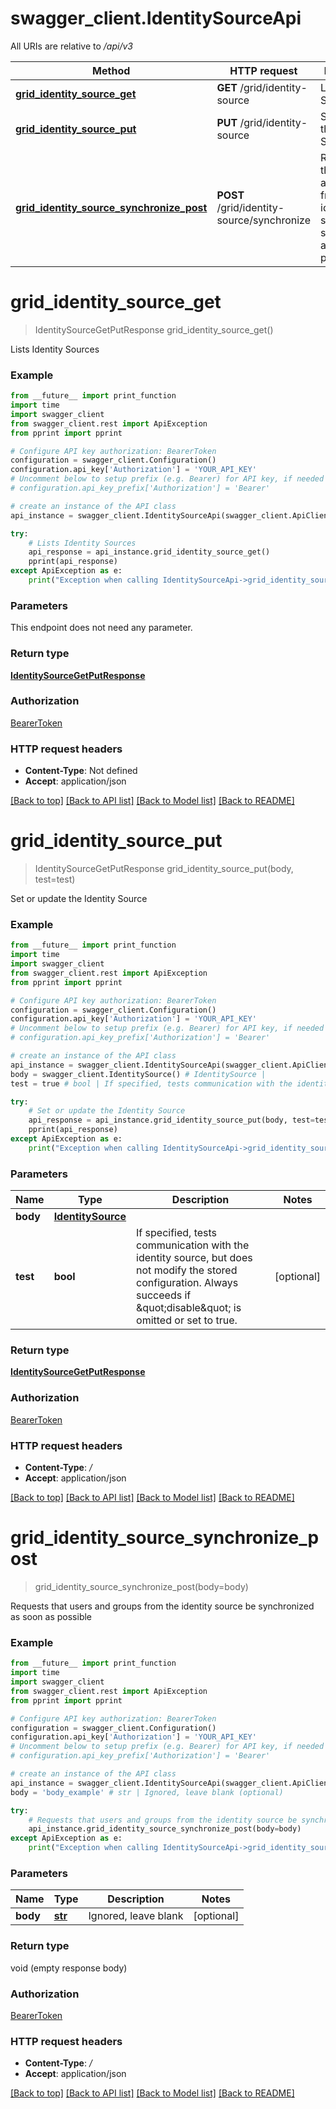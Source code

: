 # swagger_client.IdentitySourceApi

All URIs are relative to */api/v3*

Method | HTTP request | Description
------------- | ------------- | -------------
[**grid_identity_source_get**](IdentitySourceApi.md#grid_identity_source_get) | **GET** /grid/identity-source | Lists Identity Sources
[**grid_identity_source_put**](IdentitySourceApi.md#grid_identity_source_put) | **PUT** /grid/identity-source | Set or update the Identity Source
[**grid_identity_source_synchronize_post**](IdentitySourceApi.md#grid_identity_source_synchronize_post) | **POST** /grid/identity-source/synchronize | Requests that users and groups from the identity source be synchronized as soon as possible

# **grid_identity_source_get**
> IdentitySourceGetPutResponse grid_identity_source_get()

Lists Identity Sources

### Example
```python
from __future__ import print_function
import time
import swagger_client
from swagger_client.rest import ApiException
from pprint import pprint

# Configure API key authorization: BearerToken
configuration = swagger_client.Configuration()
configuration.api_key['Authorization'] = 'YOUR_API_KEY'
# Uncomment below to setup prefix (e.g. Bearer) for API key, if needed
# configuration.api_key_prefix['Authorization'] = 'Bearer'

# create an instance of the API class
api_instance = swagger_client.IdentitySourceApi(swagger_client.ApiClient(configuration))

try:
    # Lists Identity Sources
    api_response = api_instance.grid_identity_source_get()
    pprint(api_response)
except ApiException as e:
    print("Exception when calling IdentitySourceApi->grid_identity_source_get: %s\n" % e)
```

### Parameters
This endpoint does not need any parameter.

### Return type

[**IdentitySourceGetPutResponse**](IdentitySourceGetPutResponse.md)

### Authorization

[BearerToken](../README.md#BearerToken)

### HTTP request headers

 - **Content-Type**: Not defined
 - **Accept**: application/json

[[Back to top]](#) [[Back to API list]](../README.md#documentation-for-api-endpoints) [[Back to Model list]](../README.md#documentation-for-models) [[Back to README]](../README.md)

# **grid_identity_source_put**
> IdentitySourceGetPutResponse grid_identity_source_put(body, test=test)

Set or update the Identity Source

### Example
```python
from __future__ import print_function
import time
import swagger_client
from swagger_client.rest import ApiException
from pprint import pprint

# Configure API key authorization: BearerToken
configuration = swagger_client.Configuration()
configuration.api_key['Authorization'] = 'YOUR_API_KEY'
# Uncomment below to setup prefix (e.g. Bearer) for API key, if needed
# configuration.api_key_prefix['Authorization'] = 'Bearer'

# create an instance of the API class
api_instance = swagger_client.IdentitySourceApi(swagger_client.ApiClient(configuration))
body = swagger_client.IdentitySource() # IdentitySource | 
test = true # bool | If specified, tests communication with the identity source, but does not modify the stored configuration. Always succeeds if \"disable\" is omitted or set to true.  (optional)

try:
    # Set or update the Identity Source
    api_response = api_instance.grid_identity_source_put(body, test=test)
    pprint(api_response)
except ApiException as e:
    print("Exception when calling IdentitySourceApi->grid_identity_source_put: %s\n" % e)
```

### Parameters

Name | Type | Description  | Notes
------------- | ------------- | ------------- | -------------
 **body** | [**IdentitySource**](IdentitySource.md)|  | 
 **test** | **bool**| If specified, tests communication with the identity source, but does not modify the stored configuration. Always succeeds if \&quot;disable\&quot; is omitted or set to true.  | [optional] 

### Return type

[**IdentitySourceGetPutResponse**](IdentitySourceGetPutResponse.md)

### Authorization

[BearerToken](../README.md#BearerToken)

### HTTP request headers

 - **Content-Type**: */*
 - **Accept**: application/json

[[Back to top]](#) [[Back to API list]](../README.md#documentation-for-api-endpoints) [[Back to Model list]](../README.md#documentation-for-models) [[Back to README]](../README.md)

# **grid_identity_source_synchronize_post**
> grid_identity_source_synchronize_post(body=body)

Requests that users and groups from the identity source be synchronized as soon as possible

### Example
```python
from __future__ import print_function
import time
import swagger_client
from swagger_client.rest import ApiException
from pprint import pprint

# Configure API key authorization: BearerToken
configuration = swagger_client.Configuration()
configuration.api_key['Authorization'] = 'YOUR_API_KEY'
# Uncomment below to setup prefix (e.g. Bearer) for API key, if needed
# configuration.api_key_prefix['Authorization'] = 'Bearer'

# create an instance of the API class
api_instance = swagger_client.IdentitySourceApi(swagger_client.ApiClient(configuration))
body = 'body_example' # str | Ignored, leave blank (optional)

try:
    # Requests that users and groups from the identity source be synchronized as soon as possible
    api_instance.grid_identity_source_synchronize_post(body=body)
except ApiException as e:
    print("Exception when calling IdentitySourceApi->grid_identity_source_synchronize_post: %s\n" % e)
```

### Parameters

Name | Type | Description  | Notes
------------- | ------------- | ------------- | -------------
 **body** | [**str**](str.md)| Ignored, leave blank | [optional] 

### Return type

void (empty response body)

### Authorization

[BearerToken](../README.md#BearerToken)

### HTTP request headers

 - **Content-Type**: */*
 - **Accept**: application/json

[[Back to top]](#) [[Back to API list]](../README.md#documentation-for-api-endpoints) [[Back to Model list]](../README.md#documentation-for-models) [[Back to README]](../README.md)

